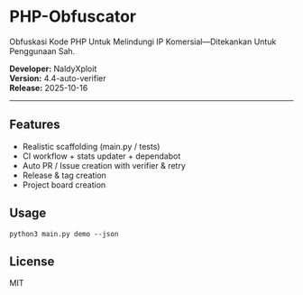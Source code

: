 # PHP-Obfuscator

Obfuskasi Kode PHP Untuk Melindungi IP Komersial—Ditekankan Untuk Penggunaan Sah.

**Developer:** NaldyXploit  
**Version:** 4.4-auto-verifier  
**Release:** 2025-10-16

---

## Features
- Realistic scaffolding (main.py / tests)
- CI workflow + stats updater + dependabot
- Auto PR / Issue creation with verifier & retry
- Release & tag creation
- Project board creation

## Usage
```
python3 main.py demo --json
```

## License
MIT
